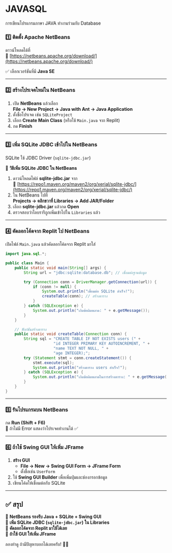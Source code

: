 # JAVASQL
การเขียนโปรแกรมภาษา JAVA ทำงานร่วมกับ Database

### **1️⃣ ติดตั้ง Apache NetBeans**
ดาวน์โหลดได้ที่  
🔗 [https://netbeans.apache.org/download/](https://netbeans.apache.org/download/)  

✅ เลือกเวอร์ชันที่มี **Java SE**  

---

### **2️⃣ สร้างโปรเจคใหม่ใน NetBeans**
1. เปิด **NetBeans** แล้วเลือก  
   **File → New Project → Java with Ant → Java Application**  
2. ตั้งชื่อโปรเจค เช่น `SQLiteProject`  
3. เลือก **Create Main Class** (หรือใช้ `Main.java` จาก Replit)  
4. กด **Finish**  

---

### **3️⃣ เพิ่ม SQLite JDBC เข้าไปใน NetBeans**
SQLite ใช้ JDBC Driver (`sqlite-jdbc.jar`)  

🔹 **วิธีเพิ่ม SQLite JDBC ใน NetBeans**  
1. ดาวน์โหลดไฟล์ **sqlite-jdbc.jar** จาก  
   🔗 [https://repo1.maven.org/maven2/org/xerial/sqlite-jdbc/](https://repo1.maven.org/maven2/org/xerial/sqlite-jdbc/)  
2. ใน NetBeans ไปที่  
   **Projects → คลิกขวาที่ Libraries → Add JAR/Folder**  
3. เลือก **sqlite-jdbc.jar** แล้วกด **Open**  
4. ตรวจสอบว่าไลบรารีถูกเพิ่มเข้าไปใน `Libraries` แล้ว  

---

### **4️⃣ คัดลอกโค้ดจาก Replit ไป NetBeans**
เปิดไฟล์ `Main.java` แล้วคัดลอกโค้ดจาก Replit มาใส่  

```java
import java.sql.*;

public class Main {
    public static void main(String[] args) {
        String url = "jdbc:sqlite:database.db"; // เชื่อมต่อฐานข้อมูล

        try (Connection conn = DriverManager.getConnection(url)) {
            if (conn != null) {
                System.out.println("เชื่อมต่อ SQLite สำเร็จ!");
                createTable(conn); // สร้างตาราง
            }
        } catch (SQLException e) {
            System.out.println("เกิดข้อผิดพลาด: " + e.getMessage());
        }
    }

    // ฟังก์ชันสร้างตาราง
    public static void createTable(Connection conn) {
        String sql = "CREATE TABLE IF NOT EXISTS users (" +
                     "id INTEGER PRIMARY KEY AUTOINCREMENT, " +
                     "name TEXT NOT NULL, " +
                     "age INTEGER);";
        try (Statement stmt = conn.createStatement()) {
            stmt.execute(sql);
            System.out.println("สร้างตาราง users สำเร็จ!");
        } catch (SQLException e) {
            System.out.println("เกิดข้อผิดพลาดในการสร้างตาราง: " + e.getMessage());
        }
    }
}
```

---

### **5️⃣ รันโปรแกรมบน NetBeans**
กด **Run (Shift + F6)**  
📌 ถ้าไม่มี Error แสดงว่าโปรเจคทำงานได้ ✅  

---

### **6️⃣ ถ้าใช้ Swing GUI ให้เพิ่ม JFrame**
1. **สร้าง GUI**  
   - **File → New → Swing GUI Form → JFrame Form**  
   - ตั้งชื่อเช่น `UserForm`  
2. ใช้ **Swing GUI Builder** เพื่อเพิ่มปุ่มและช่องกรอกข้อมูล  
3. เขียนโค้ดให้เชื่อมต่อกับ SQLite  

---

## **✅ สรุป**
🔹 **NetBeans รองรับ Java + SQLite + Swing GUI**  
🔹 **เพิ่ม SQLite JDBC (`sqlite-jdbc.jar`) ใน Libraries**  
🔹 **คัดลอกโค้ดจาก Replit มาใช้ได้เลย**  
🔹 **ถ้าใช้ GUI ให้เพิ่ม JFrame**  

ลองทำดู ถ้ามีปัญหาบอกได้เลยครับ! 🚀😊
